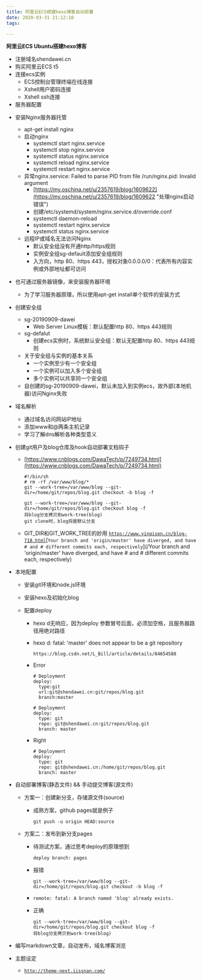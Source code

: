 ```yaml
---
title: 阿里云ECS搭建hexo博客自动部署
date: 2020-03-31 21:12:10
tags:

---
```


**阿里云ECS Ubuntu搭建hexo博客**

* 注册域名shendawei.cn
* 购买阿里云ECS t5
* 连接ecs实例
  * ECS控制台管理终端在线连接
  * Xshell用户密码连接
  * Xshell ssh连接
* 服务器配置
<!--more-->
  * 安装Nginx服务器托管
    * apt-get install nginx
    * 启动nginx
      * systemctl start nginx.service
      * systemctl stop nginx.service
      * systemctl status nginx.service
      * systemctl reload nginx.service
      * systemctl restart nginx.service
    * 异常nginx.service: Failed to parse PID from file /run/nginx.pid: Invalid argument
      * [https://my.oschina.net/u/2357619/blog/1609622](https://my.oschina.net/u/2357619/blog/1609622 "处理nginx启动错误")
      * 创建/etc/systemd/system/nginx.service.d/override.conf
      * systemctl daemon-reload
      * systemctl restart nginx.service
      * systemctl status nginx.service
    * 远程IP或域名无法访问Nginx
      * 默认安全组没有开通http/https规则
      * 实例安全组sg-default添加安全组规则
      * 入方向，http 80、https 443，授权对象0.0.0.0/0：代表所有内容实例或外部地址都可访问
  * 也可通过服务器镜像，来安装服务器环境
    * 为了学习服务器原理，所以使用apt-get install单个软件的安装方式
  * 创建安全组
    * sg-20190909-dawei
      * Web Server Linux模板：默认配置http 80、https 443规则
    * sg-defalut
      * 创建ecs实例时，系统默认安全组：默认无配置http 80、https 443规则
    * 关于安全组与实例的基本关系
      * 一个实例至少有一个安全组
      * 一个实例可以加入多个安全组
      * 多个实例可以共享同一个安全组
    * 自创建的sg-20190909-dawei，默认未加入到实例ecs，故外部\(本地机器\)访问Nginx失败
  * 域名解析
    * 通过域名访问网站IP地址
    * 添加www和@两条主机记录
    * 学习了解dns解析各种类型意义
  * 创建git用户及blog仓库及hook自动部署文档钩子

    * [https://www.cnblogs.com/DawaTech/p/7249734.html](https://www.cnblogs.com/DawaTech/p/7249734.html)

      ```
      #!/bin/sh
      # rm -rf /var/www/blog/*
      git --work-tree=/var/www/blog --git-dir=/home/git/repos/blog.git checkout -b blog -f
      ```

      ```
      git --work-tree=/var/www/blog --git-dir=/home/git/repos/blog.git checkout blog -f
      将blog分支拷贝到work-tree(blog)
      git clone时，blog将是默认分支
      ```

    * GIT\_DIR和GIT\_WORK\_TREE的妙用
      [`https://www.yinqisen.cn/blog-718.html`](https://www.yinqisen.cn/blog-718.html)[`Your branch and 'origin/master' have diverged, and have # and # different commits each, respectively`](/Your branch and 'origin/master' have diverged, and have # and # different commits each, respectively)

* 本地配置

  * 安装git环境和node.js环境
  * 安装hexo及初始化blog
  * 配置deploy

    * hexo d无响应，因为deploy 参数冒号后面，必须加空格，且服务器路径用绝对路径
    * hexo d: fatal: 'master' does not appear to be a git repository
      ```
      https://blog.csdn.net/L_Bill/article/details/84654588
      ```

    * Error

      ```
      # Deployment
      deploy:
        type:git
        url:git@shendawei.cn:git/repos/blog.git
        branch:master
      ```

      ```
      # Deployment
      deploy:
        type: git
        repo: git@shendawei.cn:git/repos/blog.git
        branch: master
      ```

    * Right

      ```
      # Deployment
      deploy:
        type: git
        repo: git@shendawei.cn:/home/git/repos/blog.git
        branch: master
      ```

* 自动部署博客\(静态文件\) && 手动提交博客\(源文件\)

  * 方案一：创建新分支，存储源文件\(source\)
    * 成熟方案，github pages就是例子
      ```
      git push -u origin HEAD:source
      ```
  * 方案二：发布到新分支pages

    * 待测试方案，通过思考deploy的原理想到
      ```
      deploy branch: pages
      ```
    * 报错

      ```
      git --work-tree=/var/www/blog --git-dir=/home/git/repos/blog.git checkout -b blog -f
      ```

    * ```
      remote: fatal: A branch named 'blog' already exists.
      ```
    * 正确

      ```
      git --work-tree=/var/www/blog --git-dir=/home/git/repos/blog.git checkout blog -f
      将blog分支拷贝到work-tree(blog)
      ```

* 编写markdown文章，自动发布，域名博客浏览


* 主题设定
  * [`http://theme-next.iissnan.com/`](http://theme-next.iissnan.com/)